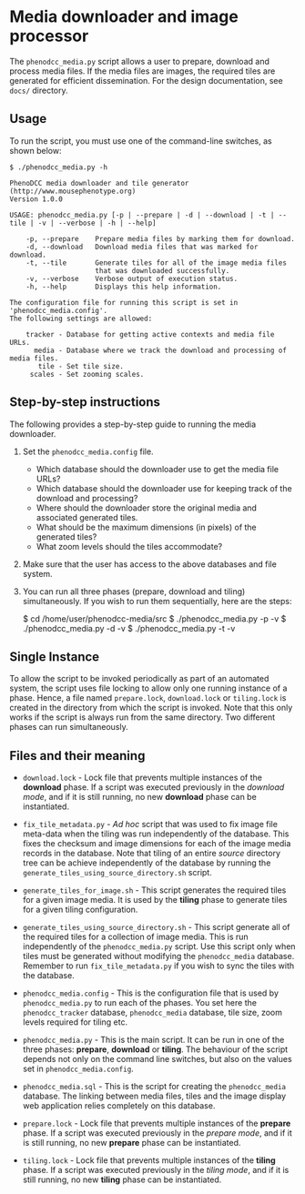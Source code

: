 # Media downloader and image processor

The `phenodcc_media.py` script allows a user to prepare, download and process media files.
If the media files are images, the required tiles are generated for efficient dissemination.
For the design documentation, see `docs/` directory.

## Usage

To run the script, you must use one of the command-line switches, as shown below:

    $ ./phenodcc_media.py -h

    PhenoDCC media downloader and tile generator
    (http://www.mousephenotype.org)
    Version 1.0.0 
    
    USAGE: phenodcc_media.py [-p | --prepare | -d | --download | -t | --tile | -v | --verbose | -h | --help]
    
        -p, --prepare    Prepare media files by marking them for download.
        -d, --download   Download media files that was marked for download.
        -t, --tile       Generate tiles for all of the image media files
                         that was downloaded successfully.
        -v, --verbose    Verbose output of execution status.
        -h, --help       Displays this help information.
    
    The configuration file for running this script is set in 'phenodcc_media.config'.
    The following settings are allowed:
    
        tracker - Database for getting active contexts and media file URLs.
          media - Database where we track the download and processing of media files.
           tile - Set tile size.
         scales - Set zooming scales.

## Step-by-step instructions

The following provides a step-by-step guide to running the media downloader.

1. Set the `phenodcc_media.config` file.
    * Which database should the downloader use to get the media file URLs?
    * Which database should the downloader use for keeping track of the download and processing?
    * Where should the downloader store the original media and associated generated tiles.
    * What should be the maximum dimensions (in pixels) of the generated tiles?
    * What zoom levels should the tiles accommodate?
 
2. Make sure that the user has access to the above databases and file system.
3. You can run all three phases (prepare, download and tiling) simultaneously.
   If you wish to run them sequentially, here are the steps:
    
     $ cd /home/user/phenodcc-media/src
     $ ./phenodcc_media.py -p -v
     $ ./phenodcc_media.py -d -v
     $ ./phenodcc_media.py -t -v


## Single Instance

To allow the script to be invoked periodically as part of an automated system,
the script uses file locking to allow only one running instance of a phase.
Hence, a file named `prepare.lock`, `download.lock` or `tiling.lock` is created in the
directory from which the script is invoked. Note that this only works if the script
is always run from the same directory. Two different phases can run simultaneously.


## Files and their meaning

* `download.lock` - Lock file that prevents multiple instances of the **download** phase. If a script was executed
    previously in the _download mode_, and if it is still running, no new **download** phase can be instantiated.

* `fix_tile_metadata.py` - _Ad hoc_ script that was used to fix image file meta-data when the tiling was run
    independently of the database. This fixes the checksum and image dimensions for each of the image media records
    in the database. Note that tiling of an entire _source_ directory tree can be achieve independently of the
    database by running the `generate_tiles_using_source_directory.sh` script.

* `generate_tiles_for_image.sh` - This script generates the required tiles for a given image media. It is used by
    the **tiling** phase to generate tiles for a given tiling configuration.

* `generate_tiles_using_source_directory.sh` - This script generate all of the required tiles for a collection of
    image media. This is run independently of the `phenodcc_media.py` script. Use this script only when tiles
    must be generated without modifying the `phenodcc_media` database. Remember to run `fix_tile_metadata.py`
    if you wish to sync the tiles with the database.

* `phenodcc_media.config` - This is the configuration file that is used by `phenodcc_media.py` to run each of
    the phases. You set here the `phenodcc_tracker` database, `phenodcc_media` database, tile size,
    zoom levels required for tiling etc.

* `phenodcc_media.py` - This is the main script. It can be run in one of the three phases: **prepare**, **download**
   or **tiling**. The behaviour of the script depends not only on the command line switches, but also on the
   values set in `phenodcc_media.config`.

* `phenodcc_media.sql` - This is the script for creating the `phenodcc_media` database. The linking between media files,
    tiles and the image display web application relies completely on this database.

* `prepare.lock` - Lock file that prevents multiple instances of the **prepare** phase. If a script was executed
    previously in the _prepare mode_, and if it is still running, no new **prepare** phase can be instantiated.

* `tiling.lock` - Lock file that prevents multiple instances of the **tiling** phase. If a script was executed
    previously in the _tiling mode_, and if it is still running, no new **tiling** phase can be instantiated.

